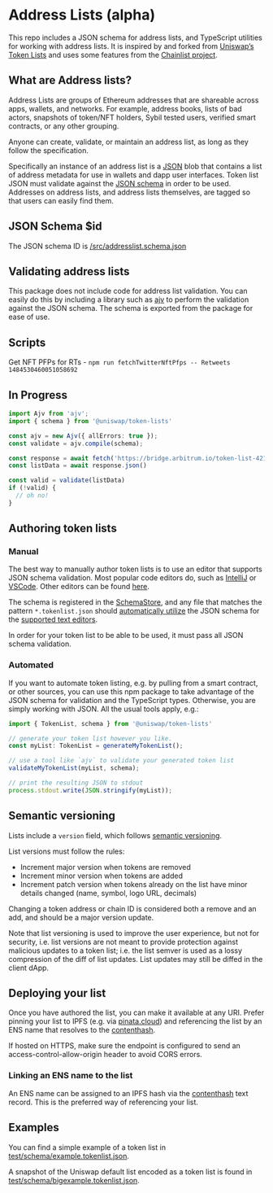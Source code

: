 # Address Lists (alpha)

This repo includes a JSON schema for address lists, and TypeScript utilities for working with address lists. It is inspired by and forked from [Uniswap’s Token Lists](https://tokenlists.org/) and uses some features from the [Chainlist project](https://chainlist.org/).

## What are Address lists?

Address Lists are groups of Ethereum addresses that are shareable across apps, wallets, and networks. For example, address books, lists of bad actors, snapshots of token/NFT holders, Sybil tested users, verified smart contracts, or any other grouping.

Anyone can create, validate, or maintain an address list, as long as they follow the specification.

Specifically an instance of an address list is a [JSON](https://www.json.org/json-en.html) blob that contains a list of address metadata for use in wallets and dapp user interfaces.
Token list JSON must validate against the [JSON schema](https://json-schema.org/) in order to be used.
Addresses on address lists, and address lists themselves, are tagged so that users can easily find them.

## JSON Schema $id

The JSON schema ID is [/src/addresslist.schema.json](https://raw.githubusercontent.com/PaymagicXYZ/address-lists/main/src/addresslist.schema.json)

## Validating address lists

This package does not include code for address list validation. You can easily do this by including a library such as 
[ajv](https://ajv.js.org/) to perform the validation against the JSON schema. The schema is exported from the package
for ease of use.

## Scripts
Get NFT PFPs for RTs - `npm run fetchTwitterNftPfps -- Retweets 1484530460051058692`


## In Progress


```typescript
import Ajv from 'ajv';
import { schema } from '@uniswap/token-lists'

const ajv = new Ajv({ allErrors: true });
const validate = ajv.compile(schema);

const response = await fetch('https://bridge.arbitrum.io/token-list-42161.json')
const listData = await response.json()

const valid = validate(listData)
if (!valid) {
  // oh no!
}
```

## Authoring token lists

### Manual

The best way to manually author token lists is to use an editor that supports JSON schema validation. Most popular
code editors do, such as [IntelliJ](https://www.jetbrains.com/help/idea/json.html#ws_json_schema_add_custom) or 
[VSCode](https://code.visualstudio.com/docs/languages/json#_json-schemas-and-settings). Other editors
can be found [here](https://json-schema.org/implementations.html#editors).

The schema is registered in the [SchemaStore](https://github.com/SchemaStore/schemastore), and any file that matches
the pattern `*.tokenlist.json` should 
[automatically utilize](https://www.jetbrains.com/help/idea/json.html#ws_json_using_schemas) 
the JSON schema for the [supported text editors](https://www.schemastore.org/json/#editors).

In order for your token list to be able to be used, it must pass all JSON schema validation.

### Automated

If you want to automate token listing, e.g. by pulling from a smart contract, or other sources, you can use this
npm package to take advantage of the JSON schema for validation and the TypeScript types.
Otherwise, you are simply working with JSON. All the usual tools apply, e.g.:

```typescript
import { TokenList, schema } from '@uniswap/token-lists'

// generate your token list however you like.
const myList: TokenList = generateMyTokenList();

// use a tool like `ajv` to validate your generated token list
validateMyTokenList(myList, schema);

// print the resulting JSON to stdout
process.stdout.write(JSON.stringify(myList));
```

## Semantic versioning

Lists include a `version` field, which follows [semantic versioning](https://semver.org/).

List versions must follow the rules:

- Increment major version when tokens are removed
- Increment minor version when tokens are added
- Increment patch version when tokens already on the list have minor details changed (name, symbol, logo URL, decimals)

Changing a token address or chain ID is considered both a remove and an add, and should be a major version update.

Note that list versioning is used to improve the user experience, but not for security, i.e. list versions are not meant
to provide protection against malicious updates to a token list; i.e. the list semver is used as a lossy compression
of the diff of list updates. List updates may still be diffed in the client dApp.

## Deploying your list

Once you have authored the list, you can make it available at any URI. Prefer pinning your list to IPFS 
(e.g. via [pinata.cloud](https://pinata.cloud)) and referencing the list by an ENS name that resolves to the 
[contenthash](https://eips.ethereum.org/EIPS/eip-1577).

If hosted on HTTPS, make sure the endpoint is configured to send an access-control-allow-origin header to avoid CORS errors.

### Linking an ENS name to the list

An ENS name can be assigned to an IPFS hash via the [contenthash](https://eips.ethereum.org/EIPS/eip-1577) text record.
This is the preferred way of referencing your list.

## Examples

You can find a simple example of a token list in [test/schema/example.tokenlist.json](test/schema/example.tokenlist.json).

A snapshot of the Uniswap default list encoded as a token list is found in [test/schema/bigexample.tokenlist.json](test/schema/bigexample.tokenlist.json).
